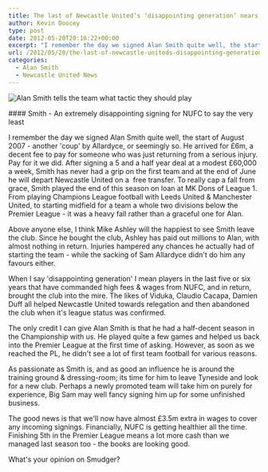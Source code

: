 ```yaml
---
title: The last of Newcastle United’s ‘disappointing generation’ nears the door
author: Kevin Doocey
type: post
date: 2012-05-20T20:16:22+00:00
excerpt: "I remember the day we signed Alan Smith quite well, the start of August 2007 - another 'coup' by Allardyce, or seemingly so. He arrived for £6m, a decent fee to pay.."
url: /2012/05/20/the-last-of-newcastle-uniteds-disappointing-generation-nears-the-door/
categories:
  - Alan Smith
  - Newcastle United News
---
```


![Alan Smith tells the team what tactic they should play](https://www.tynetime.com/wp-content/uploads/2012/05/Alan-Smith-Newcastle-2012.jpg "Alan-Smith-Newcastle-2012")

#### Smith - An extremely disappointing signing for NUFC to say the very least

I remember the day we signed Alan Smith quite well, the start of August 2007 - another 'coup' by Allardyce, or seemingly so. He arrived for £6m, a decent fee to pay for someone who was just returning from a serious injury. Pay for it we did. After signing a 5 and a half year deal at a modest £60,000 a week, Smith has never had a grip on the first team and at the end of June he will depart Newcastle United on a  free transfer. To really cap a fall from grace, Smith played the end of  this season on loan at MK Dons of League 1. From playing Champions League football with Leeds United & Manchester United, to starting midfield for a team a whole two divisions below the Premier League - it was a heavy fall rather than a graceful one for Alan.

Above anyone else, I think Mike Ashley will the happiest to see Smith leave the club. Since he bought the club, Ashley has paid out millions to Alan, with almost nothing in return. Injuries hampered any chances he actually had of starting the team - while the sacking of Sam Allardyce didn't do him any favours either.

When I say 'disappointing generation' I mean players in the last five or six years that have commanded high fees & wages from NUFC, and in return, brought the club into the mire. The likes of Viduka, Claudio Cacapa, Damien Duff all helped Newcastle United towards relegation and then abandoned the club when it's league status was confirmed.

The only credit I can give Alan Smith is that he had a half-decent season in the Championship with us. He played quite a few games and helped us back into the Premier League at the first time of asking. However, as soon as we reached the PL, he didn't see a lot of first team football for various reasons.

As passionate as Smith is, and as good an influence he is around the training ground & dressing-room; its time for him to leave Tyneside and look for a new club. Perhaps a newly promoted team will take him on purely for experience, Big Sam may well fancy signing him up for some unfinished business.

The good news is that we'll now have almost £3.5m extra in wages to cover any incoming signings. Financially, NUFC is getting healthier all the time. Finishing 5th in the Premier League means a lot more cash than we managed last season too - the books are looking good.

What's your opinion on Smudger?
